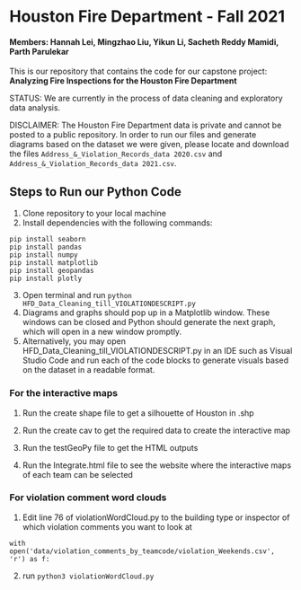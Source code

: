 # Houston Fire Department - Fall 2021
#### Members: Hannah Lei, Mingzhao Liu, Yikun Li, Sacheth Reddy Mamidi, Parth Parulekar

This is our repository that contains the code for our capstone project: <br /> **Analyzing Fire Inspections for the Houston Fire Department**

STATUS: We are currently in the process of data cleaning and exploratory data analysis. 

DISCLAIMER: The Houston Fire Department data is private and cannot be posted to a public repository. In order to run our files and generate diagrams based on the dataset we were given, please locate and download the files `Address_&_Violation_Records_data 2020.csv` and `Address_&_Violation_Records_data 2021.csv`.

## Steps to Run our Python Code

1. Clone repository to your local machine
2. Install dependencies with the following commands:

```
pip install seaborn
pip install pandas
pip install numpy
pip install matplotlib
pip install geopandas
pip install plotly 
```

3. Open terminal and run `python HFD_Data_Cleaning_till_VIOLATIONDESCRIPT.py`
4. Diagrams and graphs should pop up in a Matplotlib window. These windows 
   can be closed and Python should generate the next graph, which will open
   in a new window promptly.
5. Alternatively, you may open HFD_Data_Cleaning_till_VIOLATIONDESCRIPT.py in an IDE 
   such as Visual Studio Code and run each of the code blocks to generate visuals based on    the dataset in a readable format.


### For the interactive maps
1. Run the create shape file to get a silhouette of Houston in .shp

2. Run the create cav to get the required data to create the interactive map

3. Run the testGeoPy file to get the HTML outputs 

4. Run the Integrate.html file to see the website where the interactive maps of each team can be selected 

### For violation comment word clouds
1. Edit line 76 of violationWordCloud.py to the building type or inspector of which violation comments you want to look at
  ```
  with open('data/violation_comments_by_teamcode/violation_Weekends.csv', 'r') as f:
  ```
2. run `python3 violationWordCloud.py`

